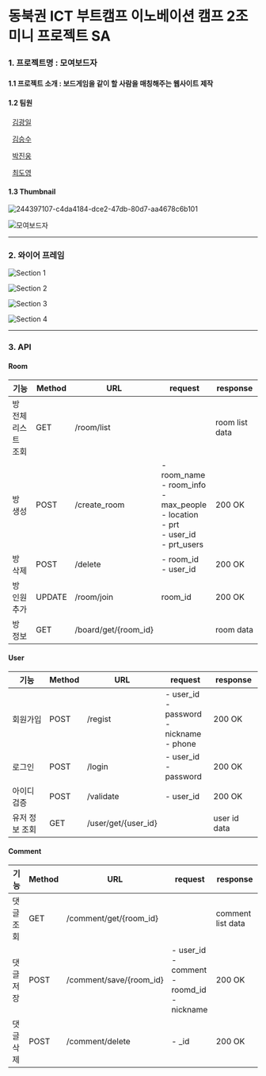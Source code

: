 # 동북권 ICT 부트캠프 이노베이션 캠프 2조 미니 프로젝트 SA


### 1. 프로젝트명 : 모여보드자

#### 1.1 프로젝트 소개 : 보드게임을 같이 할 사람을 매칭해주는 웹사이트 제작

#### 1.2 팀원

  [김광일](https://github.com/kki4504)

  [김승수](https://github.com/kss123456789)

  [박진웅](https://github.com/hamonia777)

  [최도영](https://github.com/mabyoungg)

#### 1.3 Thumbnail
![244397107-c4da4184-dce2-47db-80d7-aa4678c6b101](https://github.com/inno2team/inno2team/assets/131260371/a0bd98c9-b43f-4664-a657-3d3bb0f4d59d)

![모여보드자](https://github.com/inno2team/inno2team/assets/131260371/c97388b2-45a4-49b6-a78d-76ece27f8e94)

---
### 2. 와이어 프레임
![Section 1](https://github.com/inno2team/inno2team/assets/131260371/9a2a4cd2-7c20-43fa-ac3f-770ec53235fc)

![Section 2](https://github.com/inno2team/inno2team/assets/131260371/ae1fe1e7-b9f8-4296-82c1-7a34ffade41d)

![Section 3](https://github.com/inno2team/inno2team/assets/131260371/22a27e20-71a2-4bc2-80c0-4b118e987d45)

![Section 4](https://github.com/inno2team/inno2team/assets/131260371/b64d9641-ea30-4649-94c1-5dc6bc1fec03)

---
### 3. API

#### Room

| 기능                | Method      | URL                | request                                                                                                    | response       |
| ------------------- | ----------- | ----------------- | ----------------------------------------------------------------------------------------------------------  | -------------- |
| 방 전체 리스트 조회 | GET          |/room/list           |                                                                                                           | room list data |
| 방 생성             | POST        |/create_room         | - room_name<br/>- room_info<br/>- max_people<br/>- location <br/> - prt <br/> - user_id <br/> - prt_users | 200 OK    |
| 방 삭제             | POST        |/delete              | - room_id<br/>- user_id                                                                             | 200 OK     |
| 방 인원 추가        | UPDATE       |/room/join           | room_id                                                                                               | 200 OK   |
| 방 정보             | GET         |/board/get/{room_id} |                                                                                                     | room data      |

#### User

| 기능      | Method      | URL | request                                                            | response |
| --------- | ----------- | --- | ----------------------------------------------------------------- | -------- |
| 회원가입  | POST        |/regist | - user_id <br/>- password<br/> - nickname<br/> - phone      | 200 OK   |
| 로그인    | POST         |/login | - user_id<br/> - password                                   | 200 OK   |
| 아이디 검증| POST        |/validate | - user_id                                               | 200 OK   |
| 유저 정보 조회| GET      |/user/get/{user_id} |                                              | user id data |


#### Comment

| 기능      | Method      | URL                     | request                                                        | response |
| --------- | ----------- | ---------------------- | -------------------------------------------------------------- | -------- |
| 댓글 조회 | GET           |/comment/get/{room_id} |                                                                |  comment list data  |
| 댓글 저장 | POST          |/comment/save/{room_id} | - user_id <br/> - comment <br/> - roomd_id <br/> - nickname   | 200 OK   |
| 댓글 삭제  | POST          |/comment/delete       | - _id                                                          | 200 OK   |
